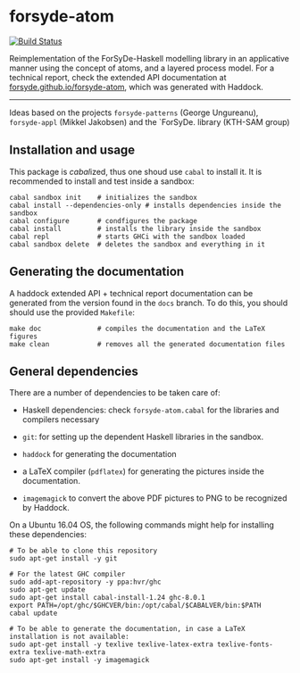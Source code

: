 forsyde-atom
============

[![Build Status](https://travis-ci.org/forsyde/forsyde-atom.svg?branch=master)](https://travis-ci.org/forsyde/forsyde-atom)

Reimplementation of the ForSyDe-Haskell modelling library in an
applicative manner using the concept of atoms, and a layered process
model. For a technical report, check the extended API
documentation at [forsyde.github.io/forsyde-atom](https://forsyde.github.io/forsyde-atom),
which was generated with Haddock.

---- 

Ideas based on the projects `forsyde-patterns` (George
Ungureanu), `forsyde-appl` (Mikkel Jakobsen) and the `ForSyDe. library
(KTH-SAM group)


Installation and usage
----------------------

This package is *cabal*ized, thus one shoud use `cabal` to install
it. It is recommended to install and test inside a sandbox:

    cabal sandbox init    # initializes the sandbox
    cabal install --dependencies-only # installs dependencies inside the sandbox
    cabal configure       # condfigures the package
    cabal install         # installs the library inside the sandbox
    cabal repl            # starts GHCi with the sandbox loaded
    cabal sandbox delete  # deletes the sandbox and everything in it
    
Generating the documentation
----------------------------

A haddock extended API + technical report documentation can be generated from the 
version found in the `docs` branch. To do this, you should should use the provided 
`Makefile`:

    make doc              # compiles the documentation and the LaTeX figures
    make clean            # removes all the generated documentation files
    
General dependencies
--------------------
    
There are a number of dependencies to be taken care of:

 * Haskell dependencies: check `forsyde-atom.cabal` for the libraries
   and compilers necessary

 * `git`: for setting up the dependent Haskell libraries in the sandbox.

 * `haddock` for generating the documentation

 * a LaTeX compiler (`pdflatex`) for generating the pictures inside
   the documentation.

 * `imagemagick` to convert the above PDF pictures to PNG to be
   recognized by Haddock.
   
On a Ubuntu 16.04 OS, the following commands might help for installing these dependencies:

    # To be able to clone this repository
    sudo apt-get install -y git
    
    # For the latest GHC compiler 
    sudo add-apt-repository -y ppa:hvr/ghc
    sudo apt-get update
    sudo apt-get install cabal-install-1.24 ghc-8.0.1
    export PATH=/opt/ghc/$GHCVER/bin:/opt/cabal/$CABALVER/bin:$PATH
    cabal update
    
    # To be able to generate the documentation, in case a LaTeX installation is not available:
    sudo apt-get install -y texlive texlive-latex-extra texlive-fonts-extra texlive-math-extra
    sudo apt-get install -y imagemagick
    
